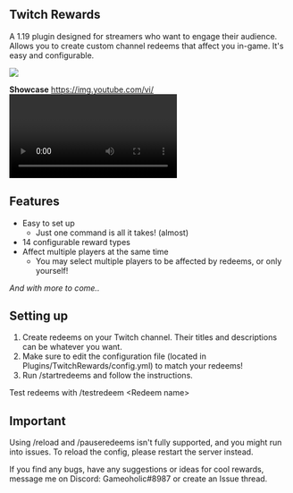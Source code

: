 

**Twitch Rewards**
---
A 1.19 plugin designed for streamers who want to engage their audience. Allows you to create custom channel redeems that affect you in-game. It's easy and configurable.

![](https://github.com/Your_Repository_Name/Your_GIF_Name.gif)

**Showcase**
https://img.youtube.com/vi/<VIDEO ID>/maxresdefault.jpg
Used by Streamer mightybrothers1: https://twitter.com/mightybrothers2/status/1646272304022802439


**Features**
---
+ Easy to set up
    - Just one command is all it takes! (almost)
+ 14 configurable reward types
+ Affect multiple players at the same time
    - You may select multiple players to be affected by redeems, or only yourself!

*And with more to come..*

**Setting up**
---
1. Create redeems on your Twitch channel. Their titles and descriptions can be whatever you want.
2. Make sure to edit the configuration file (located in Plugins/TwitchRewards/config.yml) to match your redeems!
3. Run /startredeems and follow the instructions.

Test redeems with /testredeem \<Redeem name\>

**Important**
---
Using /reload and /pauseredeems isn't fully supported, and you might run into issues. To reload the config, please restart the server instead.

If you find any bugs, have any suggestions or ideas for cool rewards, message me on Discord: Gameoholic#8987 or create an Issue thread.
